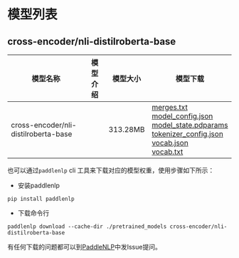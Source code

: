 #  模型列表

## cross-encoder/nli-distilroberta-base

| 模型名称 | 模型介绍 | 模型大小  | 模型下载 |
| --- | --- | --- | --- |
|cross-encoder/nli-distilroberta-base|  | 313.28MB | [merges.txt](https://bj.bcebos.com/paddlenlp/models/community/cross-encoder/nli-distilroberta-base/merges.txt)<br>[model_config.json](https://bj.bcebos.com/paddlenlp/models/community/cross-encoder/nli-distilroberta-base/model_config.json)<br>[model_state.pdparams](https://bj.bcebos.com/paddlenlp/models/community/cross-encoder/nli-distilroberta-base/model_state.pdparams)<br>[tokenizer_config.json](https://bj.bcebos.com/paddlenlp/models/community/cross-encoder/nli-distilroberta-base/tokenizer_config.json)<br>[vocab.json](https://bj.bcebos.com/paddlenlp/models/community/cross-encoder/nli-distilroberta-base/vocab.json)<br>[vocab.txt](https://bj.bcebos.com/paddlenlp/models/community/cross-encoder/nli-distilroberta-base/vocab.txt) |

也可以通过`paddlenlp` cli 工具来下载对应的模型权重，使用步骤如下所示：

* 安装paddlenlp

```shell
pip install paddlenlp
```

* 下载命令行

```shell
paddlenlp download --cache-dir ./pretrained_models cross-encoder/nli-distilroberta-base
```

有任何下载的问题都可以到[PaddleNLP](https://github.com/PaddlePaddle/PaddleNLP)中发Issue提问。